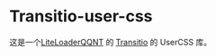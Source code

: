 # Transitio-user-css

这是一个[LiteLoaderQQNT](https://github.com/mo-jinran/LiteLoaderQQNT) 的 [Transitio](https://github.com/PRO-2684/transitio) 的 UserCSS 库。
